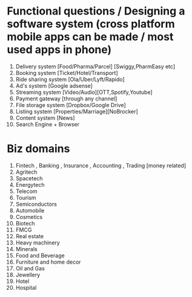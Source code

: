 # Functional questions / Designing a software system (cross platform mobile apps can be made / most used apps in phone)

1) Delivery system [Food/Pharma/Parcel] [Swiggy,PharmEasy etc]
2) Booking system [Ticket/Hotel/Transport]
3) Ride sharing system [Ola/Uber/Lyft/Rapido]
4) Ad's system [Google adsense]
5) Streaming system [Video/Audio][OTT,Spotify,Youtube]
6) Payment gateway [through any channel]
7) File storage system [Dropbox/Google Drive]
8) Listing system [Properties/Marriage][NoBrocker]
9) Content system [News]
10) Search Engine + Browser

# Biz domains

1) Fintech , Banking , Insurance , Accounting , Trading [money related]
2) Agritech
3) Spacetech
4) Energytech
5) Telecom
6) Tourism
7) Semiconductors
8) Automobile
9) Cosmetics
10) Biotech
11) FMCG
12) Real estate
13) Heavy machinery
14) Minerals
15) Food and Beverage
16) Furniture and home decor
17) Oil and Gas
18) Jewellery
19) Hotel
20) Hospital

